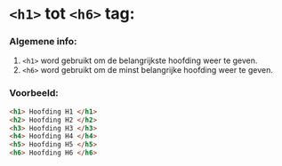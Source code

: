 `<h1>` tot `<h6>` tag:
======================

### Algemene info:

1. `<h1>` word gebruikt om de belangrijkste hoofding weer te geven.
2. `<h6>` word gebruikt om de minst belangrijke hoofding weer te geven.

### Voorbeeld:

```html
<h1> Hoofding H1 </h1>
<h2> Hoofding H2 </h2>
<h3> Hoofding H3 </h3>
<h4> Hoofding H4 </h4>
<h5> Hoofding H5 </h5>
<h6> Hoofding H6 </h6>
```
